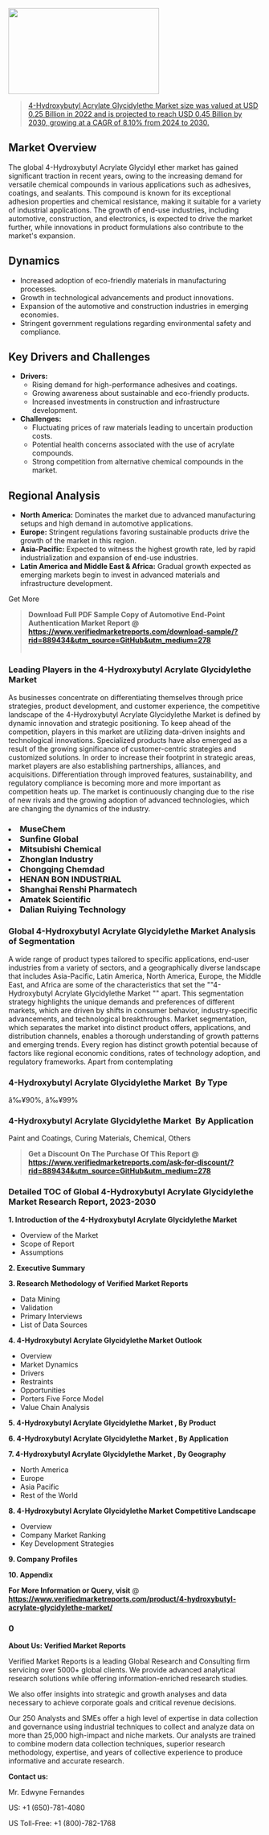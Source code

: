 <img src="https://ffe5etoiles.com/wp-content/uploads/2024/12/MST1-300x171.png" alt="" width="300" height="171" class="alignnone size-medium wp-image-20088" /><blockquote id="" class=""><a href="https://www.verifiedmarketreports.com/download-sample/?rid=889434&utm_source=GitHub&utm_medium=278" target="_blank">4-Hydroxybutyl Acrylate Glycidylethe Market size was valued at USD 0.25 Billion in 2022 and is projected to reach USD 0.45 Billion by 2030, growing at a CAGR of 8.10% from 2024 to 2030.</a></blockquote><p><h2>Market Overview</h2><p>The global 4-Hydroxybutyl Acrylate Glycidyl ether market has gained significant traction in recent years, owing to the increasing demand for versatile chemical compounds in various applications such as adhesives, coatings, and sealants. This compound is known for its exceptional adhesion properties and chemical resistance, making it suitable for a variety of industrial applications. The growth of end-use industries, including automotive, construction, and electronics, is expected to drive the market further, while innovations in product formulations also contribute to the market's expansion.</p><h2>Dynamics</h2><ul> <li>Increased adoption of eco-friendly materials in manufacturing processes.</li> <li>Growth in technological advancements and product innovations.</li> <li>Expansion of the automotive and construction industries in emerging economies.</li> <li>Stringent government regulations regarding environmental safety and compliance.</li></ul><h2>Key Drivers and Challenges</h2><ul> <li><strong>Drivers:</strong> <ul> <li>Rising demand for high-performance adhesives and coatings.</li> <li>Growing awareness about sustainable and eco-friendly products.</li> <li>Increased investments in construction and infrastructure development.</li> </ul> </li> <li><strong>Challenges:</strong> <ul> <li>Fluctuating prices of raw materials leading to uncertain production costs.</li> <li>Potential health concerns associated with the use of acrylate compounds.</li> <li>Strong competition from alternative chemical compounds in the market.</li> </ul> </li></ul><h2>Regional Analysis</h2><ul> <li><strong>North America:</strong> Dominates the market due to advanced manufacturing setups and high demand in automotive applications.</li> <li><strong>Europe:</strong> Stringent regulations favoring sustainable products drive the growth of the market in this region.</li> <li><strong>Asia-Pacific:</strong> Expected to witness the highest growth rate, led by rapid industrialization and expansion of end-use industries.</li> <li><strong>Latin America and Middle East & Africa:</strong> Gradual growth expected as emerging markets begin to invest in advanced materials and infrastructure development.</li></ul><p>Get More</p></p><blockquote id="" class=""><strong>Download Full PDF Sample Copy of Automotive End-Point Authentication Market Report @ <a href="https://www.verifiedmarketreports.com/download-sample/?rid=889434&utm_source=GitHub&utm_medium=278" target="_blank">https://www.verifiedmarketreports.com/download-sample/?rid=889434&utm_source=GitHub&utm_medium=278</a></strong><br /><br /></blockquote><h3 id="" class="">Leading Players in the&nbsp;4-Hydroxybutyl Acrylate Glycidylethe Market </h3><p>As businesses concentrate on differentiating themselves through price strategies, product development, and customer experience, the competitive landscape of the 4-Hydroxybutyl Acrylate Glycidylethe Market is defined by dynamic innovation and strategic positioning. To keep ahead of the competition, players in this market are utilizing data-driven insights and technological innovations. Specialized products have also emerged as a result of the growing significance of customer-centric strategies and customized solutions. In order to increase their footprint in strategic areas, market players are also establishing partnerships, alliances, and acquisitions. Differentiation through improved features, sustainability, and regulatory compliance is becoming more and more important as competition heats up. The market is continuously changing due to the rise of new rivals and the growing adoption of advanced technologies, which are changing the dynamics of the industry.</p><h3 class=""><li>MuseChem</li><li> Sunfine Global</li><li> Mitsubishi Chemical</li><li> Zhonglan Industry</li><li> Chongqing Chemdad</li><li> HENAN BON INDUSTRIAL</li><li> Shanghai Renshi Pharmatech</li><li> Amatek Scientific</li><li> Dalian Ruiying Technology</h3><h3 id="" class="">Global&nbsp;4-Hydroxybutyl Acrylate Glycidylethe Market Analysis of Segmentation</h3><p id="" class="">A wide range of product types tailored to specific applications, end-user industries from a variety of sectors, and a geographically diverse landscape that includes Asia-Pacific, Latin America, North America, Europe, the Middle East, and Africa are some of the characteristics that set the ""4-Hydroxybutyl Acrylate Glycidylethe Market "" apart. This segmentation strategy highlights the unique demands and preferences of different markets, which are driven by shifts in consumer behavior, industry-specific advancements, and technological breakthroughs. Market segmentation, which separates the market into distinct product offers, applications, and distribution channels, enables a thorough understanding of growth patterns and emerging trends. Every region has distinct growth potential because of factors like regional economic conditions, rates of technology adoption, and regulatory frameworks. Apart from contemplating</p><h3 id="" class="">4-Hydroxybutyl Acrylate Glycidylethe Market &nbsp;By Type</h3><p>â‰¥90%, â‰¥99%</p><h3 id="" class="">4-Hydroxybutyl Acrylate Glycidylethe Market &nbsp;By Application</h3><p class="">Paint and Coatings, Curing Materials, Chemical, Others</p><blockquote id="" class=""><strong>Get a Discount On The Purchase Of This Report @ <a href="https://www.verifiedmarketreports.com/download-sample/?rid=889434&utm_source=GitHub&utm_medium=278" target="_blank">https://www.verifiedmarketreports.com/ask-for-discount/?rid=889434&utm_source=GitHub&utm_medium=278</a></strong></blockquote><h3 id="" class="">Detailed TOC of Global 4-Hydroxybutyl Acrylate Glycidylethe Market Research Report, 2023-2030</h3><p id="" class=""><strong>1. Introduction of the 4-Hydroxybutyl Acrylate Glycidylethe Market </strong></p><ul><li>Overview of the Market</li><li>Scope of Report</li><li>Assumptions</li></ul><p id="" class=""><strong>2. Executive Summary</strong></p><p id="" class=""><strong>3. Research Methodology of Verified Market Reports</strong></p><ul><li>Data Mining</li><li>Validation</li><li>Primary Interviews</li><li>List of Data Sources</li></ul><p id="" class=""><strong>4. 4-Hydroxybutyl Acrylate Glycidylethe Market Outlook</strong></p><ul><li>Overview</li><li>Market Dynamics</li><li>Drivers</li><li>Restraints</li><li>Opportunities</li><li>Porters Five Force Model</li><li>Value Chain Analysis</li></ul><p id="" class=""><strong>5. 4-Hydroxybutyl Acrylate Glycidylethe Market , By Product</strong></p><p id="" class=""><strong>6. 4-Hydroxybutyl Acrylate Glycidylethe Market , By Application</strong></p><p id="" class=""><strong>7. 4-Hydroxybutyl Acrylate Glycidylethe Market , By Geography</strong></p><ul><li>North America</li><li>Europe</li><li>Asia Pacific</li><li>Rest of the World</li></ul><p id="" class=""><strong>8. 4-Hydroxybutyl Acrylate Glycidylethe Market Competitive Landscape</strong></p><ul><li>Overview</li><li>Company Market Ranking</li><li>Key Development Strategies</li></ul><p id="" class=""><strong>9. Company Profiles</strong></p><p id="" class=""><strong>10. Appendix</strong></p><p><strong>For More Information or Query, visit</strong>&nbsp;@ <strong><a href="https://www.verifiedmarketreports.com/product/4-hydroxybutyl-acrylate-glycidylethe-market/" target="_blank">https://www.verifiedmarketreports.com/product/4-hydroxybutyl-acrylate-glycidylethe-market/</a></strong></p><h3 id="" class="">0</h3><p id="" class=""><strong>About Us: Verified Market Reports</strong></p><p id="" class="">Verified Market Reports is a leading Global Research and Consulting firm servicing over 5000+ global clients. We provide advanced analytical research solutions while offering information-enriched research studies.</p><p id="" class="">We also offer insights into strategic and growth analyses and data necessary to achieve corporate goals and critical revenue decisions.</p><p id="" class="">Our 250 Analysts and SMEs offer a high level of expertise in data collection and governance using industrial techniques to collect and analyze data on more than 25,000 high-impact and niche markets. Our analysts are trained to combine modern data collection techniques, superior research methodology, expertise, and years of collective experience to produce informative and accurate research.</p><p id="" class=""><strong>Contact us:</strong></p><p id="" class="">Mr. Edwyne Fernandes</p><p id="" class="">US: +1 (650)-781-4080</p><p id="" class="">US Toll-Free: +1 (800)-782-1768</p>
